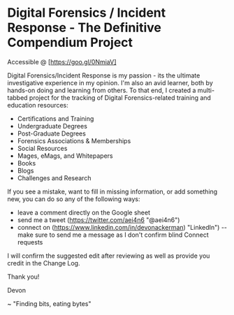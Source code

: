 # Digital Forensics / Incident Response - The Definitive Compendium Project

Accessible @ [https://goo.gl/0NmiaV]

Digital Forensics/Incident Response is my passion - its the ultimate investigative experience in my opinion. I'm also an avid learner, both by hands-on doing and learning from others. To that end, I created a multi-tabbed project for the tracking of Digital Forensics-related training and education resources:

  - Certifications and Training
  - Undergraduate Degrees
  - Post-Graduate Degrees
  - Forensics Associations & Memberships
  - Social Resources
  - Mages, eMags, and Whitepapers
  - Books
  - Blogs
  - Challenges and Research
  
If you see a mistake, want to fill in missing information, or add something new, you can do so any of the following ways:

  - leave a comment directly on the Google sheet
  - send me a tweet (https://twitter.com/aei4n6 "@aei4n6")
  - connect on (https://www.linkedin.com/in/devonackerman) "LinkedIn")
  -- make sure to send me a message as I don't confirm blind Connect requests

I will confirm the suggested edit after reviewing as well as provide you credit in the Change Log.

Thank you!

Devon

~ "Finding bits, eating bytes"
